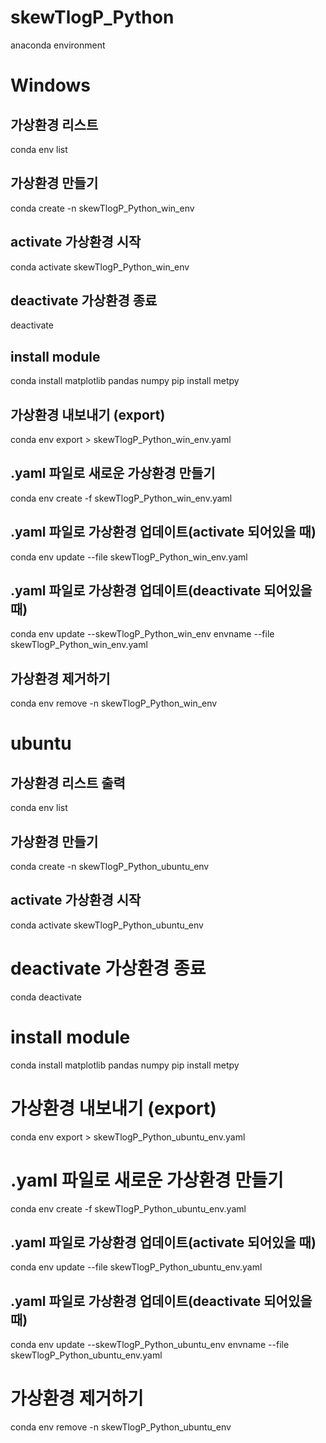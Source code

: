 # skewTlogP_Python
anaconda environment

# Windows
## 가상환경 리스트
conda env list

## 가상환경 만들기
conda create -n skewTlogP_Python_win_env

## activate 가상환경 시작
conda activate skewTlogP_Python_win_env

## deactivate 가상환경 종료
deactivate

## install module
conda install matplotlib pandas numpy
pip install metpy

## 가상환경 내보내기 (export)
conda env export > skewTlogP_Python_win_env.yaml

## .yaml 파일로 새로운 가상환경 만들기
conda env create -f skewTlogP_Python_win_env.yaml

## .yaml 파일로 가상환경 업데이트(activate 되어있을 때)
conda env update --file skewTlogP_Python_win_env.yaml

## .yaml 파일로 가상환경 업데이트(deactivate 되어있을 때)
conda env update --skewTlogP_Python_win_env envname --file skewTlogP_Python_win_env.yaml

## 가상환경 제거하기
conda env remove -n skewTlogP_Python_win_env


# ubuntu

## 가상환경 리스트 출력
conda env list

## 가상환경 만들기 
conda create -n skewTlogP_Python_ubuntu_env

## activate 가상환경 시작
conda activate skewTlogP_Python_ubuntu_env

# deactivate 가상환경 종료
conda deactivate

# install module
conda install matplotlib pandas numpy
pip install metpy

# 가상환경 내보내기 (export)
conda env export > skewTlogP_Python_ubuntu_env.yaml

# .yaml 파일로 새로운 가상환경 만들기
conda env create -f skewTlogP_Python_ubuntu_env.yaml

## .yaml 파일로 가상환경 업데이트(activate 되어있을 때)
conda env update --file skewTlogP_Python_ubuntu_env.yaml

## .yaml 파일로 가상환경 업데이트(deactivate 되어있을 때)
conda env update --skewTlogP_Python_ubuntu_env envname --file skewTlogP_Python_ubuntu_env.yaml

# 가상환경 제거하기
conda env remove -n skewTlogP_Python_ubuntu_env